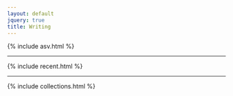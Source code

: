 ```yaml
---
layout: default
jquery: true
title: Writing
---
```


{% include asv.html %}

***

{% include recent.html %}

***

{% include collections.html %}
